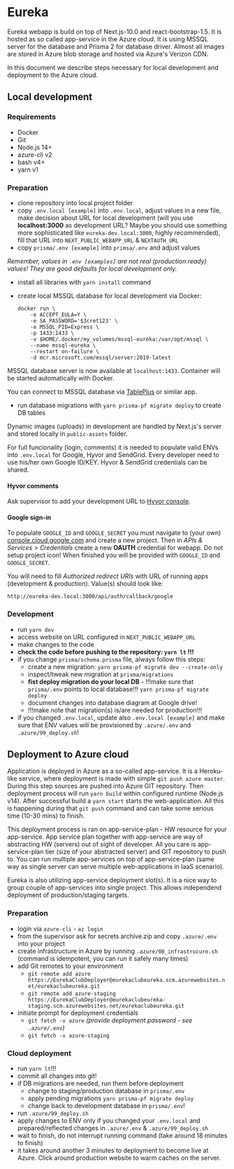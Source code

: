 # Eureka

Eureka webapp is build on top of Next.js-10.0 and react-bootstrap-1.5. It is hosted as so called app-service in the Azure cloud. It is using MSSQL server for the database and Prisma 2 for database driver. Almost all images are stored in Azure blob storage and hosted via Azure's Verizon CDN.

In this document we describe steps necessary for local development and deployment to the Azure cloud.

## Local development

### Requirements
- Docker
- Git
- Node.js 14+
- azure-cli v2
- bash v4+
- yarn v1


### Preparation
- clone repository into local project folder
- copy `.env.local [example]` into `.env.local`, adjust values in a new file, make decision about URL for local development (will you use **localhost:3000** as development URL? Maybe you should use something more sophisticated like `eureka-dev.local:3000`, highly recommended), fill that URL into `NEXT_PUBLIC_WEBAPP_URL` & `NEXTAUTH_URL`
- copy `prisma/.env [example]` into `primsa/.env` and adjust values

*Remember, values in `.env [examples]` are not real (production ready) values! They are good defaults for local development only.*

- install all libraries with `yarn install` command
- create local MSSQL database for local development via Docker:

  ```
  docker run \
      -e ACCEPT_EULA=Y \
      -e SA_PASSWORD='$3cret123' \
      -e MSSQL_PID=Express \
      -p 1433:1433 \
      -v $HOME/.docker/my_volumes/mssql-eureka:/var/opt/mssql \
      --name mssql-eureka \
      --restart on-failure \
      -d mcr.microsoft.com/mssql/server:2019-latest
  ```

MSSQL database server is now available at `localhost:1433`. Container will be started automatically with Docker.

You can connect to MSSQL database via [TablePlus](https://tableplus.com/download) or similar app.

- run database migrations with `yarn prisma-pf migrate deploy` to create DB tables

Dynamic images (uploads) in development are handled by Next.js's server and stored locally in `public-assets` folder.

For full funcionality (login, comments) it is needed to populate valid ENVs into `.env.local` for Google, Hyvor and SendGrid. Every developer need to use his/her own Google ID/KEY. Hyvor & SendGrid credentials can be shared.

#### Hyvor comments
Ask supervisor to add your development URL to [Hyvor console](https://talk.hyvor.com/console).

#### Google sign-in
To populate `GOOGLE_ID` and `GOOGLE_SECRET` you must navigate to (your own) [console.cloud.google.com](http://console.cloud.google.com/) and create a new project. Then in *APIs & Services* > *Credentials* create a new **OAUTH** credential for webapp. Do not setup project icon! When finished you will be provided with `GOOGLE_ID` and `GOOGLE_SECRET`.

You will need to fill *Authorized redirect URIs* with URL of running apps (development & production). Value(s) should look like:

```
http://eureka-dev.local:3000/api/auth/callback/google
```

### Development

- run `yarn dev`
- access website on URL configured in `NEXT_PUBLIC_WEBAPP_URL`
- make changes to the code
- **check the code before pushing to the repository: `yarn lt` !!!**
- if you change `prisma/schema.prisma` file, always follow this steps:
  - create a new migration: `yarn prisma-pf migrate dev --create-only`
  - inspect/tweak new migration at `prisma/migrations`
  - **fist deploy migration do your local DB** - !!!make sure that `prisma/.env` points to local database!!!
  `yarn prisma-pf migrate deploy`
  - document changes into database diagram at Google drive!
  - !!!make note that migration(s) is/are needed for production!!!
- if you changed `.env.local`, update also `.env.local [example]` and make sure that ENV values will be provisioned by `.azure/.env` and `.azure/99_deploy.sh`!


## Deployment to Azure cloud
Application is deployed in Azure as a so-called app-service. It is a Heroku-like service, where deployment is made with simple `git push azure master`. During this step sources are pushed into Azure GIT repository. Then deployment process will run `yarn build` within configured runtime (Node.js v14). After successful build a `yarn start` starts the web-application. All this is happening during that `git push` command and can take some serious time (10-30 mins) to finish.

This deployment process is ran on app-service-plan - HW resource for your app-service. App service plan together with app-service are way of abstracting HW (servers) out of sight of developer. All you care is app-service-plan tier (size of your abstracted server) and GIT repository to push to. You can run multiple app-services on top of app-service-plan (same way as single server can serve multiple web-applications in IaaS scenario).

Eureka is also utilizing app-service deployment slot(s). It is a nice way to group couple of app-services into single project. This allows independend deployment of production/staging targets.


### Preparation
- login via `azure-cli` - `az login`
- from the supervisor ask for secrets archive.zip and copy `.azure/.env` into your project
- create infrastructure in Azure by running `.azure/00_infrastrucure.sh` (command is idempotent, you can run it safely many times)
- add Git remotes to your environment
  - `git remote add azure https://EurekaClubDeployer@eurekaclubeureka.scm.azurewebsites.net/eurekaclubeureka.git`
  - `git remote add azure-staging https://EurekaClubDeployer@eurekaclubeureka-staging.scm.azurewebsites.net/eurekaclubeureka.git`
- initiate prompt for deployment credentials
  - `git fetch -v azure` *(provide deployment password - see `.azure/.env`)*
  - `git fetch -v azure-staging`

### Cloud deployment
- run `yarn lt`!!!
- commit all changes into git!
- if DB migrations are needed, run them before deployment
  - change to staging/production database in `prisma/.env`
  - apply pending migrations `yarn prisma-pf migrate deploy`
  - change back to development database in `prisma/.env`!
- run `.azure/99_deploy.sh`
- apply changes to ENV only if you changed your `.env.local` and prepared/reflected changes in `.azure/.env` & `.azure/99_deploy.sh`
- wait to finish, do not interrupt running command (take around 18 minutes to finish)
- it takes around another 3 minutes to deployment to become live at Azure. Click around production website to warm caches on the server.
